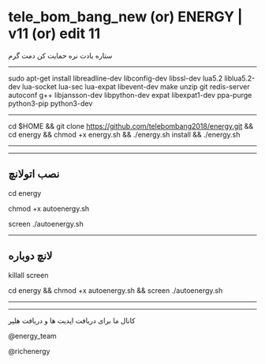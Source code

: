 # tele_bom_bang_new (or) ENERGY | v11 (or) edit 11
ستاره یادت نره حمایت کن دمت گرم
****************************************************
sudo apt-get install libreadline-dev libconfig-dev libssl-dev lua5.2 liblua5.2-dev lua-socket lua-sec lua-expat libevent-dev make unzip git redis-server autoconf g++ libjansson-dev libpython-dev expat libexpat1-dev ppa-purge python3-pip python3-dev

************************************************************************
cd $HOME && git clone https://github.com/telebombang2018/energy.git && cd energy && chmod +x energy.sh && ./energy.sh install && ./energy.sh
________
*****************
نصب اتولانچ
--------------
cd energy 

chmod +x autoenergy.sh 

screen ./autoenergy.sh
*****************
لانچ دوباره
--------------
killall screen

cd energy && chmod +x autoenergy.sh && screen ./autoenergy.sh

*****************
--------------
کانال ما برای دریافت اپدیت ها و دریافت هلپر

@energy_team

@richenergy
